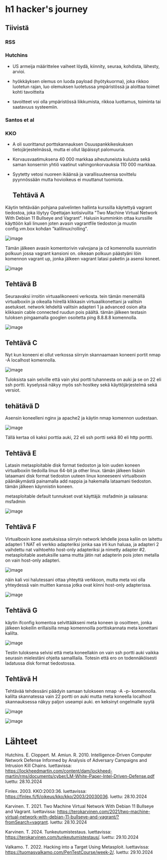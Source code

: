# h1 hacker's journey

## Tiivistä

### RSS



###  Hutchins

- US armeija määrittelee vaiheet löydä, kiinnity, seuraa, kohdista, lähesty, arvioi.

-  hyökkäyksen olemus on luoda payload (hyötykuorma), joka rikkoo luotetun rajan, luo olemuksen luotetussa ympäristössä ja aloittaa toimet kohti tavoitteita

-  tavoitteet voi olla ympäristössä liikkumista, rikkoa luottamus, toiminta tai saatavuus systeemiin.

### Santos et al



### KKO

- A oli suorittanut porttskannauksen Osuuspankkikeskuksen tietojärjestelmässä, mutta ei ollut läpäissyt palomuuria.

- Korvausvaatimuksena 40 000 markkaa aiheutuneista kuluista sekä saman konsernin yhtiö vaatinut vahingonkorvauksia 110 000 markkaa.

- Syytetty vetosi nuoreen ikäänsä ja varallisuuteensa sovittelu pyynnössään mutta hovioikeus ei muuttanut tuomiota.


  ## Tehtävä A
  
Käytin tehtävään pohjana palvelinten hallinta kurssilla käytettyä vagrant tiedostoa, joka löytyy Opettajan kotisivuilta  "Two Machine Virtual Network With Debian 11 Bullseye and Vagrant". Halusin kumminkin ottaa kurssille käyttöön kali linuxen joten avasin vagrantfile tiedoston ja muutin config.vm.box kohdan "kalilinux/rolling".

![image](https://github.com/user-attachments/assets/12188aaf-c7b5-4dd5-8add-0fa0cc8056a7)

Tämän jälkeen avasin komentorivin valvojana ja cd komennolla suunnistin polkuun jossa vagrant kansioni on. oikeaan polkuun päästyäni löin komennon vagrant up, jonka jälkeen vagrant latasi paketin ja asensi koneet. 

![image](https://github.com/user-attachments/assets/61278a17-6be8-473b-9109-058e4363118a)

## Tehtävä B

Seuraavaksi irroitin virtuaalikoneeni verkosta. tein tämän menemällä virtualboxiin ja oikealla hiirellä klikkasin virtuaalikonettani ja valitsin asetukset. network lehdeltä valitsin adapteri 1 ja advanced osion alta klikkasin cable connected ruudun pois päältä. tämän jälkeen testasin tuloksen pingaamalla googlen osoitetta ping 8.8.8.8 komennolla.

![image](https://github.com/user-attachments/assets/d90f5360-542f-4036-9d02-ee94e854dddf)

## Tehtävä C 

Nyt kun koneeni ei ollut verkossa siirryin skannaamaan koneeni portit nmap -A localhost komennolla.

![image](https://github.com/user-attachments/assets/b45dc93e-1fbc-491f-964e-a9f9aabc5d4d)

Tuloksista sain selville että vain yksi portti tuhannesta on auki ja se on 22 eli ssh portti. kyselyssä näkyy myös ssh hostkey sekä käyttöjärjestelmä sekä versiot.

## tehätävä D

Asensin koneelleni nginx ja apache2 ja käytin nmap komennon uudestaan. 

![image](https://github.com/user-attachments/assets/46b6c87b-e9be-444b-ac3b-f5e6a192ce90)

Tällä kertaa oli kaksi porttia auki, 22 eli ssh portti sekä 80 eli http porttti.

## Tehtävä E

Latasin metasploitable disk format tiedoston ja loin uuden koneen virtualboxiin tiedoilla linux 64-bit ja other linux. tämän jälkeen lisäsin lataamani disk format tiedoston uuteen linux koneeseeni  virtualboxin päänäkymästä painamalla add nappia ja hakemalla lataamani tiedoston. tämän jälkeen käynnistin koneen. 

metasploitable default tunnukset ovat käyttäjä: msfadmin ja salasana:  msfadmin

![image](https://github.com/user-attachments/assets/bbb311a4-88a9-48ef-96b8-f3cd2fd9f272)

## Tehtävä F

Virtualboxin kone asetuksissa siirryin network lehdelle jossa kaliin on laitettu adapteri 1 NAT eli verkko adapteriksi jonka saa irti kun haluaa, ja adapteri 2 vaihdettu nat vaihtoehto host-only adapteriksi ja nimetty adapter #2. metasploitable asetuksille sama mutta jätin nat adapterin pois joten metalla on vain host-only adapteri.

![image](https://github.com/user-attachments/assets/e38e2b0e-7e13-4fd1-817f-904d92abe3b6)

näin kali voi halutessani ottaa yhteyttä verkkoon, mutta meta voi olla yhteydessä vain muitten kanssa jotka ovat kiinni host-only adapterissa.

![image](https://github.com/user-attachments/assets/bc5502ce-2bfa-46ab-b471-67f60a759b9c)

## Tehtävä G

käytin ifconfig komentoa selvittääkseni meta koneen ip osoitteen, jonka jälkeen kokeilin erillaisilla nmap komennoilla porttiskannata meta konettani kalilta. 

![image](https://github.com/user-attachments/assets/dda2c2c8-dcb1-4949-a7c7-4580c10844b5)

Testin tuloksena selvisi että meta koneellakin on vain ssh portti auki vaikka seurasin mielestäni ohjeita samalllaila. Totesin että ero on todennäköisesti ladatussa disk format tiedostossa.

## Tehtävä H

Tehtävää tehdessäni päädyin samaan tulokseen nmap -A -p- komennolla. kalilta skannatessa vain 22 portti on auki mutta meta koneella localhost skannauksessa näkyy paljon useampi auki. en keksinyt ongelmalle syytä

![image](https://github.com/user-attachments/assets/6571daf7-2d90-42e6-9264-b6828a4bde86)

![image](https://github.com/user-attachments/assets/a74d2caa-a3a8-4e99-9635-479fb0efdec5)



# Lähteet

Hutchins. E. Cloppert. M. Amiun. R. 2010. Intelligence-Driven Computer Network Defense Informed by Analysis of Adversary Campaigns and Intrusion Kill Chains. luettavissa: https://lockheedmartin.com/content/dam/lockheed-martin/rms/documents/cyber/LM-White-Paper-Intel-Driven-Defense.pdf luettu: 28.10.2024

Finlex. 2003. KKO:2003:36. luettavissa: https://finlex.fi/fi/oikeus/kko/kko/2003/20030036. luettu: 28.10.2024

Karvinen. T. 2021. Two Machine Virtual Network With Debian 11 Bullseye and Vagrant. luettavissa: https://terokarvinen.com/2021/two-machine-virtual-network-with-debian-11-bullseye-and-vagrant/?fromSearch=vagrant. luettu: 28.10.2024

Karvinen. T. 2024. Tunkeutumistestaus. luettavissa: https://terokarvinen.com/tunkeutumistestaus/. luettu: 29.10.2024

Valkamo. T. 2022. Hacking into a Target Using Metasploit. luettavissa: https://tuomasvalkamo.com/PenTestCourse/week-2/. luettu: 29.10.2024


